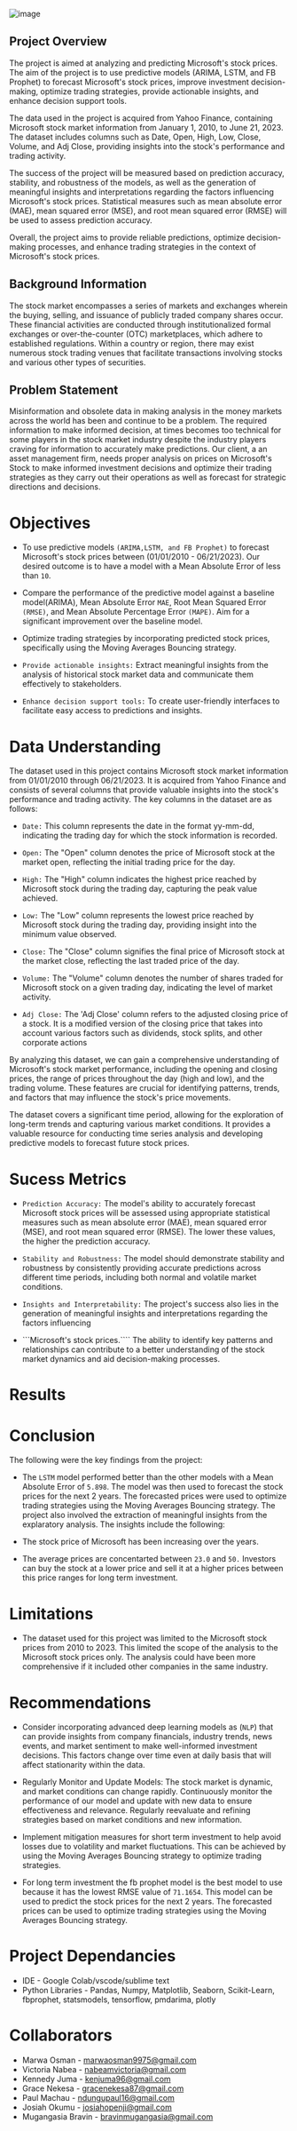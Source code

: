 ![image](https://github.com/Mugangasia/Time-Series-Analysis---Predicting-Microsoft-Stock-Prices-/assets/98708792/0a8e383e-e60a-489d-a9d3-424c892d24ea)

## Project Overview
The project is aimed at analyzing and predicting Microsoft's stock prices. The aim of the project is to use predictive models (ARIMA, LSTM, and FB Prophet) to forecast Microsoft's stock prices, improve investment decision-making, optimize trading strategies, provide actionable insights, and enhance decision support tools.

The data used in the project is acquired from Yahoo Finance, containing Microsoft stock market information from January 1, 2010, to June 21, 2023. The dataset includes columns such as Date, Open, High, Low, Close, Volume, and Adj Close, providing insights into the stock's performance and trading activity.

The success of the project will be measured based on prediction accuracy, stability, and robustness of the models, as well as the generation of meaningful insights and interpretations regarding the factors influencing Microsoft's stock prices. Statistical measures such as mean absolute error (MAE), mean squared error (MSE), and root mean squared error (RMSE) will be used to assess prediction accuracy.

Overall, the project aims to provide reliable predictions, optimize decision-making processes, and enhance trading strategies in the context of Microsoft's stock prices.

## Background Information

The stock market encompasses a series of markets and exchanges wherein the buying, selling, and issuance of publicly traded company shares occur. These financial activities are conducted through institutionalized formal exchanges or over-the-counter (OTC) marketplaces, which adhere to established regulations. Within a country or region, there may exist numerous stock trading venues that facilitate transactions involving stocks and various other types of securities.

## Problem Statement 
Misinformation and obsolete data in making analysis in the money markets across the world has been and continue to be a problem. The required information to make informed decision, at times becomes too technical for some players in the stock market industry despite the industry players craving for information to accurately make predictions. Our client, a an asset management firm, needs proper analysis on prices on Microsoft's Stock to make informed investment decisions and optimize their trading strategies as they carry out their operations as well as forecast for strategic directions and decisions.

# Objectives 

* To use predictive models  ```(ARIMA,LSTM, and FB Prophet)``` to forecast Microsoft's stock prices between (01/01/2010 - 06/21/2023). Our desired outcome is to have a model with a Mean Absolute Error of less than ```10```.

* Compare the performance of the predictive model against a baseline model(ARIMA), Mean Absolute Error ```MAE```, Root Mean Squared Error ```(RMSE)```, and Mean Absolute Percentage Error ```(MAPE)```. Aim for a significant improvement over the baseline model.

* Optimize trading strategies by incorporating predicted stock prices, specifically using the Moving Averages Bouncing strategy.

* ```Provide actionable insights:``` Extract meaningful insights from the analysis of historical stock market data and communicate them effectively to stakeholders.

* ```Enhance decision support tools:``` To create user-friendly interfaces to facilitate easy access to predictions and insights.



# Data Understanding

The dataset used in this project contains Microsoft stock market information from 01/01/2010 through 06/21/2023. It is acquired from Yahoo Finance and consists of several columns that provide valuable insights into the stock's performance and trading activity. The key columns in the dataset are as follows:

* ```Date:``` This column represents the date in the format yy-mm-dd, indicating the trading day for which the stock information is recorded.

* ```Open:``` The "Open" column denotes the price of Microsoft stock at the market open, reflecting the initial trading price for the day.

* ```High:``` The "High" column indicates the highest price reached by Microsoft stock during the trading day, capturing the peak value achieved.

* ```Low:``` The "Low" column represents the lowest price reached by Microsoft stock during the trading day, providing insight into the minimum value observed.

* ```Close:``` The "Close" column signifies the final price of Microsoft stock at the market close, reflecting the last traded price of the day.

* ```Volume:``` The "Volume" column denotes the number of shares traded for Microsoft stock on a given trading day, indicating the level of market activity.

* ```Adj Close:``` The 'Adj Close' column refers to the adjusted closing price of a stock. It is a modified version of the closing price that takes into account various factors such as dividends, stock splits, and other corporate actions

By analyzing this dataset, we can gain a comprehensive understanding of Microsoft's stock market performance, including the opening and closing prices, the range of prices throughout the day (high and low), and the trading volume. These features are crucial for identifying patterns, trends, and factors that may influence the stock's price movements.

The dataset covers a significant time period, allowing for the exploration of long-term trends and capturing various market conditions. It provides a valuable resource for conducting time series analysis and developing predictive models to forecast future stock prices.

# Sucess Metrics 

* ```Prediction Accuracy:``` The model's ability to accurately forecast Microsoft stock prices will be assessed using appropriate statistical measures such as mean absolute error (MAE), mean squared error (MSE), and root mean squared error (RMSE). The lower these values, the higher the prediction accuracy.

* ```Stability and Robustness:``` The model should demonstrate stability and robustness by consistently providing accurate predictions across different time periods, including both normal and volatile market conditions.

* ```Insights and Interpretability:``` The project's success also lies in the generation of meaningful insights and interpretations regarding the factors influencing 

* ```Microsoft's stock prices.```` The ability to identify key patterns and relationships can contribute to a better understanding of the stock market dynamics and aid decision-making processes.

# Results 


# Conclusion

The following were the key findings from the project:

* The ```LSTM``` model performed better than the other models with a Mean Absolute Error of ```5.898```. The model was then used to forecast the stock prices for the next 2 years. The forecasted prices were used to optimize trading strategies using the Moving Averages Bouncing strategy. The project also involved the extraction of meaningful insights from the explaratory analysis. The insights include the following:

* The stock price of Microsoft has been increasing over the years.

* The average prices are concentarted between ```23.0``` and ```50.``` Investors can buy the stock at a lower price and sell it at a higher prices between this price ranges for long term investment.

# Limitations

* The dataset used for this project was limited to the Microsoft stock prices from 2010 to 2023. This limited the scope of the analysis to the Microsoft stock prices only. The analysis could have been more comprehensive if it included other companies in the same industry.

# Recommendations

* Consider incorporating advanced deep learning models as (```NLP```) that can provide insights from company financials, industry trends, news events, and market sentiment to make well-informed investment decisions. This factors change over time even at daily basis that will affect stationarity  within the data.

* Regularly Monitor and Update Models: The stock market is dynamic, and market conditions can change rapidly. Continuously monitor the performance of our model and update with new data to ensure  effectiveness and relevance. Regularly reevaluate and refining strategies based on market conditions and new information.

* Implement mitigation measures for short term investment to help avoid losses due to volatility and market fluctuations. This can be achieved by using the Moving Averages Bouncing strategy to optimize trading strategies.

* For long term investment the fb prophet model is the best model to use because it has the lowest RMSE value of ```71.1654```. This model can be used to predict the stock prices for the next 2 years. The forecasted prices can be used to optimize trading strategies using the Moving Averages Bouncing strategy.

# Project Dependancies
* IDE - Google Colab/vscode/sublime text
* Python Libraries - Pandas, Numpy, Matplotlib, Seaborn, Scikit-Learn, fbprophet, statsmodels, tensorflow, pmdarima, plotly


# Collaborators

* Marwa Osman - marwaosman9975@gmail.com
* Victoria Nabea - nabeamvictoria@gmail.com
* Kennedy Juma - kenjuma96@gmail.com
* Grace Nekesa - gracenekesa87@gmail.com
* Paul Machau - ndungupaul16@gmail.com
* Josiah Okumu - josiahopenji@gmail.com
* Mugangasia Bravin - bravinmugangasia@gmail.com